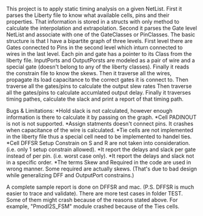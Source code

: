 This project is to apply static timing analysis on a given NetList.
First it parses the Liberty file to know what available cells, pins and their properties.
That information is stored in a structs with only method to calculate the interpolation and extrapolation.
Second it parses the Gate level NetList and associate with one of the GateClasses or PinClasses.
The basic structure is that I have a bipartite graph of three levels. First level there are Gates connected to Pins in the second level which inturn connected to wires in the last level.
Each pin and gate has a pointer to its Class from the liberty file.
InputPorts and OutputPorsts are modeled as a pair of wire and a special gate (doesn't belong to any of the liberty classes).
Finally it reads the constrain file to know the skews.
Then it traverse all the wires, propagate its load capacitance to the correct gates it is connect to.
Then traverse all the gates/pins to calculate the output slew rates
Then traverse all the gates/pins to calculate accumlated output delay.
Finally it traverses timing pathes, calculate the slack and print a report of that timing path.

Bugs & Limitations:
	*Hold slack is not calculated, however enough information is there to calculate it by passing on the graph.
	*Cell PADINOUT is not is not supported.
	*Assign statments doesn't connect pins. It crashes when capacitance of the wire is calculated.
	*Tie cells are not implemented in the liberty file thus a special cell need to be implemented to handel ties.
	*Cell DFFSR Setup Constrain on S and R are not taken into consideration. (i.e. only 1 setup constrain allowed).
	*It report the delays and slack per gate instead of per pin. (i.e. worst case only).
	*It report the delays and slack not in a specific order.
	*The terms Skew and Required in the code are used in wrong manner. Some required are actually skews. (That's due to bad design while generalizing DFF and OutputPort constrains.)

A complete sample report is done on DFFSR and mac. (P.S. DFFSR is much easier to trace and validate).
There are  more test cases in folder TEST. Some of them might crash because of the reasons stated above. For example, "PmodI2S_FSM" module crashed because of the Ties cells.
